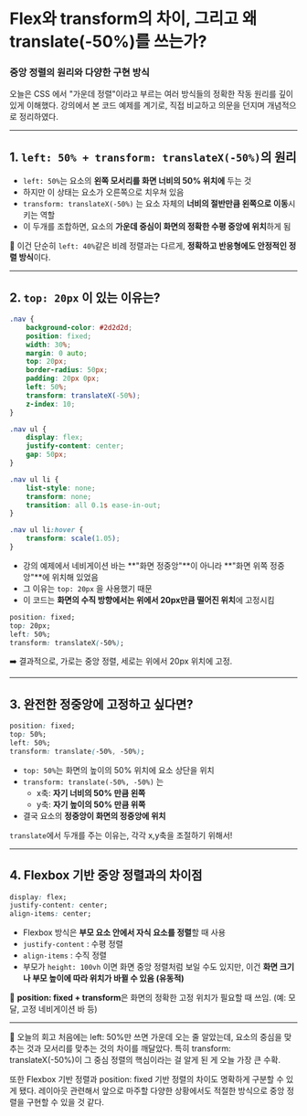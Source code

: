 Flex와 transform의 차이, 그리고 왜 translate(-50%)를 쓰는가?
===

### 중앙 정렬의 원리와 다양한 구현 방식
오늘은 CSS 에서 "가운데 정렬"이라고 부르는 여러 방식들의 정확한 작동 원리를 깊이 있게 이해했다.
강의에서 본 코드 예제를 계기로, 직접 비교하고 의문을 던지며 개념적으로 정리하였다.

---


## 1. `left: 50% + transform: translateX(-50%)`의 원리
- `left: 50%`는 요소의 **왼쪽 모서리를 화면 너비의 50% 위치에** 두는 것
- 하지만 이 상태는 요소가 오른쪽으로 치우쳐 있음
- `transform: translateX(-50%)` 는 요소 자체의 **너비의 절반만큼 왼쪽으로 이동**시키는 역할
- 이 두개를 조합하면, 요소의 **가운데 중심이 화면의 정확한 수평 중앙에 위치**하게 됨


📌 이건 단순히 `left: 40%`같은 비례 정렬과는 다르게, **정확하고 반응형에도 안정적인 정렬 방식**이다.

---

## 2. `top: 20px` 이 있는 이유는?

```css
.nav {
    background-color: #2d2d2d;
    position: fixed;
    width: 30%;
    margin: 0 auto;
    top: 20px;
    border-radius: 50px;
    padding: 20px 0px;
    left: 50%;
    transform: translateX(-50%);
    z-index: 10;
}

.nav ul {
    display: flex;
    justify-content: center;
    gap: 50px;
}

.nav ul li {
    list-style: none;
    transform: none;
    transition: all 0.1s ease-in-out;
}

.nav ul li:hover {
    transform: scale(1.05);
}
```
- 강의 예제에서 네비게이션 바는 **"화면 정중앙"**이 아니라 **"화면 위쪽 정중앙"**에 위치해 있었음
- 그 이유는 `top: 20px` 을 사용했기 때문
- 이 코드는 **화면의 수직 방향에서는 위에서 20px만큼 떨어진 위치**에 고정시킴

```css
position: fixed;
top: 20px;
left: 50%;
transform: translateX(-50%);
```
➡️ 결과적으로, 가로는 중앙 정렬, 세로는 위에서 20px 위치에 고정.

---

## 3. 완전한 정중앙에 고정하고 싶다면?

```css
position: fixed;
top: 50%;
left: 50%;
transform: translate(-50%, -50%);
```
- `top: 50%`는 화면의 높이의 50% 위치에 요소 상단을 위치
- `transform: translate(-50%, -50%)` 는 
    - x축: **자기 너비의 50% 만큼 왼쪽**
    - y축: **자기 높이의 50% 만큼 위쪽**
- 결국 요소의 **정중앙이 화면의 정중앙에 위치**

`translate`에서 두개를 주는 이유는, 각각 x,y축을 조절하기 위해서!

---

## 4. Flexbox 기반 중앙 정렬과의 차이점

```css
display: flex;
justify-content: center;
align-items: center;
```
- Flexbox 방식은 **부모 요소 안에서 자식 요소를 정렬**할 때 사용
- `justify-content` : 수평 정렬
- `align-items` : 수직 정렬
- 부모가 `height: 100vh` 이면 화면 중앙 정렬처럼 보일 수도 있지만, 이건 **화면 크기나 부모 높이에 따라 위치가 바뀔 수 있음 (유동적)**

📌 **position: fixed + transform**은 화면의 정확한 고정 위치가 필요할 때 쓰임.
(예: 모달, 고정 네비게이션 바 등)

---

💭 오늘의 회고
처음에는 left: 50%만 쓰면 가운데 오는 줄 알았는데, 요소의 중심을 맞추는 것과 모서리를 맞추는 것의 차이를 깨달았다.
특히 transform: translateX(-50%)이 그 중심 정렬의 핵심이라는 걸 알게 된 게 오늘 가장 큰 수확.

또한 Flexbox 기반 정렬과 position: fixed 기반 정렬의 차이도 명확하게 구분할 수 있게 됐다.
레이아웃 관련해서 앞으로 마주할 다양한 상황에서도 적절한 방식으로 중앙 정렬을 구현할 수 있을 것 같다.
